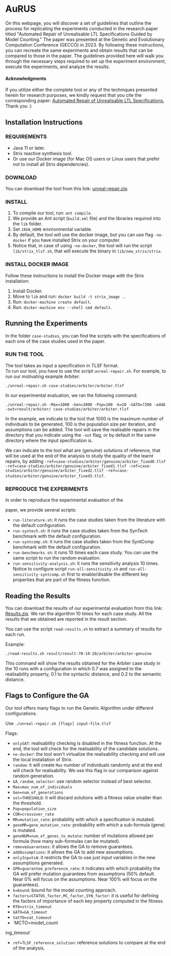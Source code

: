 # AuRUS

On this webpage, you will discover a set of guidelines that outline the process for replicating the experiments conducted in the research paper titled "Automated Repair of Unrealisable LTL Specifications Guided by Model Counting." The paper was presented at the Genetic and Evolutionary Computation Conference (GECCO) in 2023. By following these instructions, you can recreate the same experiments and obtain results that can be compared to those in the paper. The guidelines provided here will walk you through the necessary steps required to set up the experiment environment, execute the experiments, and analyze the results. 

#### Acknowledgments
If you utilize either the complete tool or any of the techniques presented herein for research purposes, we kindly request that you cite the corresponding paper: [Automated Repair of Unrealisable LTL Specifications.](https://arxiv.org/abs/2105.12595) Thank you :)

## Installation Instructions

### REQUIREMENTS
- Java 11 or later.
- Strix reactive synthesis tool.
- Or use our Docker image (for Mac OS users or Linux users that prefer not to install all Strix dependencies).

### DOWNLOAD
You can download the tool from this link: [unreal-repair.zip](link).

### INSTALL
1. To compile our tool, run: `ant compile`.
2. We provide an Ant script (`build.xml` file) and the libraries required into the `lib` folder.
3. Set `JAVA_HOME` environmental variable.
4. By default, the tool will use the docker image, but you can use flag `-no-docker` if you have installed Strix on your computer.
5. Notice that, in case of using `-no-docker`, the tool will run the script `lib/strix_tlsf.sh`, that will execute the binary in `lib/new_strix/strix`.

### INSTALL DOCKER IMAGE
Follow these instructions to install the Docker image with the Strix installation:
1. Install Docker.
2. Move to `lib` and run: `docker build -t strix_image .`.
3. Run: `docker-machine create default`.
4. Run: `docker-machine env --shell cmd default`.

## Running the Experiments

In the folder `case-studies`, you can find the scripts with the specifications of each one of the case studies used in the paper.

### RUN THE TOOL
The tool takes as input a specification in TLSF format.  
To run our tool, you have to use the script `unreal-repair.sh`. 
For example, to run our motivating example Arbiter: 
```
./unreal-repair.sh case-studies/arbiter/arbiter.tlsf 
```
In our experimental evaluation, we ran the following command:
```
./unreal-repair.sh -Max=1000 -Gen=1000 -Pop=100 -k=20 -GATO=7200 -addA -out=result/arbiter/ case-studies/arbiter/arbiter.tlsf 
```
In the example, we indicate to the tool that 1000 is the maximum number of individuals to be generated, 100 is the population size per iteration, and assumptions can be added. The tool will save the realisable repairs in the directory that you indicate using the `-out` flag, or by default in the same directory where the input specification is.

We can indicate to the tool what are (genuine) solutions of reference, that will be used at the end of the analysis to study the quality of the learnt repairs, by adding `-ref=case-studies/arbiter/genuine/arbiter_fixed0.tlsf -ref=case-studies/arbiter/genuine/arbiter_fixed1.tlsf -ref=case-studies/arbiter/genuine/arbiter_fixed2.tlsf -ref=case-studies/arbiter/genuine/arbiter_fixed3.tlsf`.

### REPRODUCE THE EXPERIMENTS
In order to reproduce the experimental evaluation of the

 paper, we provide several scripts:
- `run-literature.sh`: it runs the case studies taken from the literature with the default configuration.
- `run-syntech.sh`: it runs the case studies taken from the SynTech benchmark with the default configuration.
- `run-syntcomp.sh`: it runs the case studies taken from the SyntComp benchmark with the default configuration.
- `run-benchmarks.sh`: it runs 10 times each case study. You can use the same script to run the random evaluation.
- `run-sensitivity-analysis.sh`: it runs the sensitivity analysis 10 times. Notice to configure script `run-all-sensitivity.sh` and `run-all-sensitivity-syntcomp.sh` first to enable/disable the different key properties that are part of the fitness function.

## Reading the Results

You can download the results of our experimental evaluation from this link: [Results.zip](link). 
We ran the algorithm 10 times for each case study. All the results that we obtained are reported in the result section.

You can use the script `read-results.sh` to extract a summary of results for each run.

Example:
```
./read-results.sh result/result-70-10-20/arbiter/arbiter-genuine
```
This command will show the results obtained for the Arbiter case study in the 10 runs with a configuration in which 0.7 was assigned to the realisability property, 0.1 to the syntactic distance, and 0.2 to the semantic distance.

## Flags to Configure the GA

Our tool offers many flags to run the Genetic Algorithm under different configurations.

Use `./unreal-repair.sh [flags] input-file.tlsf`

Flags:
- `onlySAT`: realisability checking is disabled in the fitness function. At the end, the tool will check for the realisability of the candidate solutions.
- `no-docker`: the tool won't virtualize the realisability checking and will use the local installation of Strix. 
- `random`: it will create `Max` number of individuals randomly and at the end will check for realisability. We use this flag in our comparison against random generation. 
- `GA_random_selector`: use random selector instead of best selector.
- `Max=max_num_of_individuals`
- `Gen=num_of_generations`
- `sol=THRESHOLD`: it will discard solutions with a fitness value smaller than the threshold.
- `Pop=population_size`
- `COR=crossover_rate`
- `MR=mutation_rate`: probability with which a specification is mutated.
- `geneMR=gene_mutation_rate`: probability with which a sub-formula (gene) is mutated.
- `geneNUM=num_of_genes_to_mutate`: number of mutations allowed per formula (how many sub-formulas can be mutated).
- `removeGuarantees`: it allows the GA to remove guarantees.
- `addAssumptions`: it allows the GA to add new assumptions.
- `onlyInputsA`: it restricts the GA to use just input variables in the new assumptions generated.
- `GPR=guarantee_preference_rate`: it indicates with which probability the GA will prefer mutation guarantees from assumptions (50% default. Near 0% will focus on the assumptions. Near 100% will focus on the guarantees).
- `k=bound`: bound for the model counting approach.
- `factors=STATUS_factor,MC_factor,SYN_factor`: it is useful for defining the factors of importance of each key property computed in the fitness.
- `RTO=strix_timeout`
- `GATO=GA_timeout`
- `SatTO=sat_timeout`
- `MCTO=model_count

ing_timeout`
- `ref=TLSF_reference_solution`: reference solutions to compare at the end of the analysis.
